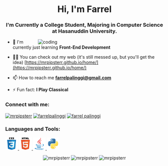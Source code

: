 <h1 align="center">Hi, I'm Farrel</h1>
<h3 align="center">I'm Currently a College Student, Majoring in Computer Science at Hasanuddin University.</h3>
<img align="right" alt="coding" width="400" src="https://media.giphy.com/media/13HgwGsXF0aiGY/giphy.gif">

- 🌱 I'm currently just learning **Front-End Development**

- 👨‍💻 You can check out my web (it's still messed up, but you'll get the idea) [https://mrpipsterr.github.io/home/](https://mrpipsterr.github.io/home/)

- 📫 How to reach me **farrelpalinggi@gmail.com**

- ⚡ Fun fact: **I Play Classical**

<h3 align="left">Connect with me:</h3>
<p align="left">
<a href="https://twitter.com/mrpipsterr" target="blank"><img align="center" src="https://raw.githubusercontent.com/rahuldkjain/github-profile-readme-generator/master/src/images/icons/Social/twitter.svg" alt="mrpipsterr" height="30" width="40" /></a>
<a href="https://instagram.com/farrelpalinggi" target="blank"><img align="center" src="https://raw.githubusercontent.com/rahuldkjain/github-profile-readme-generator/master/src/images/icons/Social/instagram.svg" alt="farrelpalinggi" height="30" width="40" /></a>
<a href="https://www.youtube.com/c/@farrelpalinggi" target="blank"><img align="center" src="https://raw.githubusercontent.com/rahuldkjain/github-profile-readme-generator/master/src/images/icons/Social/youtube.svg" alt="farrel palinggi" height="30" width="40" /></a>
</p>

<h3 align="left">Languages and Tools:</h3>
<p align="left"> <a href="https://www.w3schools.com/css/" target="_blank" rel="noreferrer"> <img src="https://raw.githubusercontent.com/devicons/devicon/master/icons/css3/css3-original-wordmark.svg" alt="css3" width="40" height="40"/> </a> <a href="https://www.w3.org/html/" target="_blank" rel="noreferrer"> <img src="https://raw.githubusercontent.com/devicons/devicon/master/icons/html5/html5-original-wordmark.svg" alt="html5" width="40" height="40"/> </a> <a href="https://www.java.com" target="_blank" rel="noreferrer"> <img src="https://raw.githubusercontent.com/devicons/devicon/master/icons/java/java-original.svg" alt="java" width="40" height="40"/> </a> <a href="https://www.python.org" target="_blank" rel="noreferrer"> <img src="https://raw.githubusercontent.com/devicons/devicon/master/icons/python/python-original.svg" alt="python" width="40" height="40"/> </a> </p>

<p align="center">
    <img src="https://github-readme-streak-stats.herokuapp.com/?user=mrpipsterr&theme=tokyonight" alt="mrpipsterr" />
    <img src="https://github-readme-stats.vercel.app/api?username=mrpipsterr&show_icons=true&theme=tokyonight&locale=en" alt="mrpipsterr" />
    <img src="https://github-readme-stats.vercel.app/api/top-langs?username=mrpipsterr&langs_count=8&show_icons=true&theme=tokyonight&locale=en&layout=donut" alt="mrpipsterr" />
</p>
